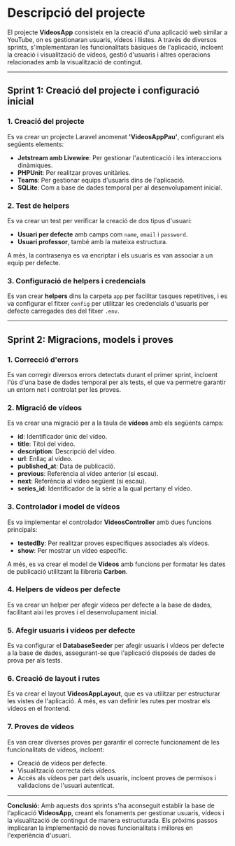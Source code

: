 # Descripció del projecte

El projecte **VideosApp** consisteix en la creació d'una aplicació web similar a YouTube, on es gestionaran usuaris, vídeos i llistes. A través de diversos sprints, s'implementaran les funcionalitats bàsiques de l'aplicació, incloent la creació i visualització de vídeos, gestió d'usuaris i altres operacions relacionades amb la visualització de contingut.

---

## Sprint 1: Creació del projecte i configuració inicial

### 1. Creació del projecte
Es va crear un projecte Laravel anomenat **'VideosAppPau'**, configurant els següents elements:

- **Jetstream amb Livewire**: Per gestionar l'autenticació i les interaccions dinàmiques.
- **PHPUnit**: Per realitzar proves unitàries.
- **Teams**: Per gestionar equips d'usuaris dins de l'aplicació.
- **SQLite**: Com a base de dades temporal per al desenvolupament inicial.

### 2. Test de helpers
Es va crear un test per verificar la creació de dos tipus d'usuari:

- **Usuari per defecte** amb camps com `name`, `email` i `password`.
- **Usuari professor**, també amb la mateixa estructura.

A més, la contrasenya es va encriptar i els usuaris es van associar a un equip per defecte.

### 3. Configuració de helpers i credencials
Es van crear **helpers** dins la carpeta `app` per facilitar tasques repetitives, i es va configurar el fitxer `config` per utilitzar les credencials d'usuaris per defecte carregades des del fitxer `.env`.

---

## Sprint 2: Migracions, models i proves

### 1. Correcció d'errors
Es van corregir diversos errors detectats durant el primer sprint, incloent l'ús d'una base de dades temporal per als tests, el que va permetre garantir un entorn net i controlat per les proves.

### 2. Migració de vídeos
Es va crear una migració per a la taula de **vídeos** amb els següents camps:

- **id**: Identificador únic del vídeo.
- **title**: Títol del vídeo.
- **description**: Descripció del vídeo.
- **url**: Enllaç al vídeo.
- **published_at**: Data de publicació.
- **previous**: Referència al vídeo anterior (si escau).
- **next**: Referència al vídeo següent (si escau).
- **series_id**: Identificador de la sèrie a la qual pertany el vídeo.

### 3. Controlador i model de vídeos
Es va implementar el controlador **VideosController** amb dues funcions principals:

- **testedBy**: Per realitzar proves específiques associades als vídeos.
- **show**: Per mostrar un vídeo específic.

A més, es va crear el model de **Vídeos** amb funcions per formatar les dates de publicació utilitzant la llibreria **Carbon**.

### 4. Helpers de vídeos per defecte
Es va crear un helper per afegir vídeos per defecte a la base de dades, facilitant així les proves i el desenvolupament inicial.

### 5. Afegir usuaris i vídeos per defecte
Es va configurar el **DatabaseSeeder** per afegir usuaris i vídeos per defecte a la base de dades, assegurant-se que l'aplicació disposés de dades de prova per als tests.

### 6. Creació de layout i rutes
Es va crear el layout **VideosAppLayout**, que es va utilitzar per estructurar les vistes de l'aplicació. A més, es van definir les rutes per mostrar els vídeos en el frontend.

### 7. Proves de vídeos
Es van crear diverses proves per garantir el correcte funcionament de les funcionalitats de vídeos, incloent:

- Creació de vídeos per defecte.
- Visualització correcta dels vídeos.
- Accés als vídeos per part dels usuaris, incloent proves de permisos i validacions de l'usuari autenticat.

---

**Conclusió:**
Amb aquests dos sprints s'ha aconseguit establir la base de l'aplicació **VideosApp**, creant els fonaments per gestionar usuaris, vídeos i la visualització de contingut de manera estructurada. Els pròxims passos implicaran la implementació de noves funcionalitats i millores en l'experiència d'usuari.

